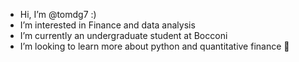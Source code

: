 - Hi, I’m @tomdg7 :)
- I’m interested in Finance and data analysis
- I’m currently an undergraduate student at Bocconi
-  I’m looking to learn more about python and quantitative finance 👀

<!---
tomdg7/tomdg7 is a ✨ special ✨ repository because its `README.md` (this file) appears on your GitHub profile.
You can click the Preview link to take a look at your changes.
--->
